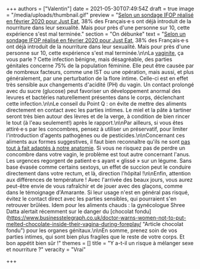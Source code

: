 +++
authors = ["Valentin"]
date = 2021-05-30T07:49:54Z
draft = true
image = "/media/uploads/thumbnail.gif"
preview = "[Selon un sondage IFOP réalisé en février 2020 pour Just Eat](https://www.20minutes.fr/production/2717135-20200212-food-sexe-plaisirs-partager), 38% des Français·e·s ont déjà introduit de la nourriture dans leur sexualité. Mais pour près d'une personne sur 10, cette expérience s'est mal terminée."
section = "On débunke"
text = "[Selon un sondage IFOP réalisé en février 2020 pour Just Eat](https://www.20minutes.fr/production/2717135-20200212-food-sexe-plaisirs-partager), 38% des Français·e·s ont déjà introduit de la nourriture dans leur sexualité. Mais pour près d'une personne sur 10, cette expérience s'est mal terminée.\n\nLa [vaginite](https://www.passeportsante.net/fr/Maux/Problemes/Fiche.aspx?doc=vaginite_pm), ça vous parle ? Cette infection bénigne, mais désagréable, des parties génitales concerne 75% de la population féminine. Elle peut être causée par de nombreux facteurs, comme une IST ou une opération, mais aussi, et plus généralement, par une perturbation de la flore intime. Celle-ci est en effet très sensible aux changements d'acidité (PH) du vagin. Un contact prolongé avec du sucre (glucose) peut favoriser un développement anormal des levures et bactéries naturellement présentes dans le corps, déclenchant cette infection.\n\nLe conseil du Point Q : on évite de mettre des aliments directement en contact avec les parties intimes. Le miel et la pâte à tartiner seront très bien autour des lèvres et de la verge, à condition de bien rincer le tout (à l'eau seulement!) après le rapport.\n\nPar ailleurs, si vous êtes attiré·e·s par les concombres, pensez à utiliser un préservatif, pour limiter l'introduction d'agents pathogènes ou de pesticides.\n\nConcernant ces aliments aux formes suggestives, il faut bien reconnaître qu'ils ne sont [pas tout à fait adaptés à notre anatomie](https://www.passeportsante.net/fr/Actualites/Dossiers/DossierComplexe.aspx?doc=5-accidents-sexuels-communs). Si vous ne risquez pas de perdre un concombre dans votre vagin, le problème est tout autre concernant l'anus. Les urgences regorgent de patient·e·s ayant « glissé » sur un légume. Sans base évasée comme certains sextoys, un effet de succion peut le conduire directement dans votre rectum, et là, direction l'hôpital !\n\nEnfin, attention aux différences de température ! Avec l'arrivée des beaux jours, vous aurez peut-être envie de vous rafraîchir et de jouer avec des glaçons, comme dans le témoignage d'Amarante. Si leur usage n'est en général pas risqué, évitez le contact direct avec les parties sensibles, qui pourraient s'en retrouver brûlées. Idem pour les aliments chauds : la gynécologue Shree Datta alertait récemment sur le danger du [chocolat fondu](https://www.businesstelegraph.co.uk/doctor-warns-women-not-to-put-melted-chocolate-inside-their-vagina-during-foreplay/ \"Article chocolat fondu\") pour les organes génitaux.\n\nEn somme, prenez soin de vos parties intimes, qui sont bien plus fragiles que le reste de votre corps. Et bon appétit bien sûr !"
themes = []
title = "Y a-t-il un risque à mélanger sexe et nourriture ?"
veracity = "Vrai"

+++
